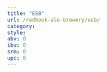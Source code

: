 ```yaml
---
title: "ESB"
url: /redhook-ale-brewery/esb/
category: 
style: 
abv: 0
ibu: 0
srm: 0
upc: 0
---
```


